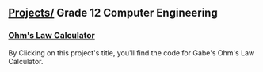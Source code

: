 ## [Projects/](/Projects) Grade 12 Computer Engineering

### [Ohm's Law Calculator](/Projects/gr12compeng/ohmslawcalculator)
By Clicking on this project's title, you'll find the code for Gabe's Ohm's Law Calculator.

